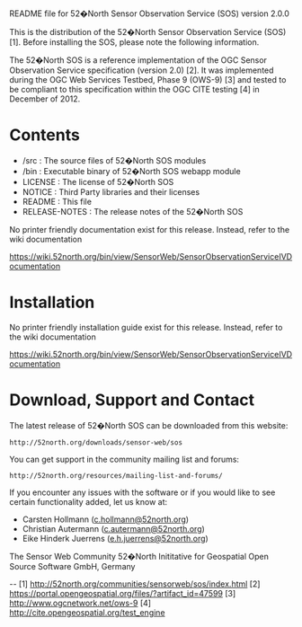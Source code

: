 README file for 52�North Sensor Observation Service (SOS) version 2.0.0

This is the distribution of the 52�North Sensor Observation Service (SOS) [1].
Before installing the SOS, please note the following information.

The 52�North SOS is a reference implementation of the OGC Sensor Observation Service
specification (version 2.0) [2]. It was implemented during the OGC Web Services Testbed, 
Phase 9 (OWS-9) [3] and tested  to be compliant to this specification within the OGC 
CITE testing [4] in December of 2012.

Contents
========
   * /src :			 The source files of 52�North SOS modules
   * /bin :			 Executable binary of 52�North SOS webapp module
   * LICENSE :		 The license of 52�North SOS
   * NOTICE :		 Third Party libraries and their licenses
   * README :		 This file
   * RELEASE-NOTES : The release notes of the 52�North SOS
   
No printer friendly documentation exist for this release. Instead, refer to the wiki documentation

  https://wiki.52north.org/bin/view/SensorWeb/SensorObservationServiceIVDocumentation
  

Installation
============

No printer friendly installation guide exist for this release. Instead, refer to the wiki documentation

  https://wiki.52north.org/bin/view/SensorWeb/SensorObservationServiceIVDocumentation


Download, Support and Contact
=============================

The latest release of 52�North SOS can be downloaded from this website:

    http://52north.org/downloads/sensor-web/sos

You can get support in the community mailing list and forums:

    http://52north.org/resources/mailing-list-and-forums/

If you encounter any issues with the software or if you would like to see
certain functionality added, let us know at:

 - Carsten Hollmann (c.hollmann@52north.org)
 - Christian Autermann (c.autermann@52north.org)
 - Eike Hinderk Juerrens (e.h.juerrens@52north.org)

The Sensor Web Community
52�North Inititative for Geospatial Open Source Software GmbH, Germany

-- 
[1] http://52north.org/communities/sensorweb/sos/index.html
[2] https://portal.opengeospatial.org/files/?artifact_id=47599
[3] http://www.ogcnetwork.net/ows-9
[4] http://cite.opengeospatial.org/test_engine